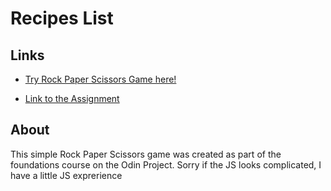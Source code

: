 # Recipes List

## Links

- [Try Rock Paper Scissors Game here!](https://ekott2006.github.io/odin-rock-paper-scissors)

- [Link to the Assignment](https://www.theodinproject.com/lessons/foundations-rock-paper-scissors)

## About

This simple Rock Paper Scissors game was created as part of the foundations course on the Odin Project. Sorry if the JS looks complicated, I have a little JS exprerience
